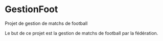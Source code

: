 # GestionFoot
Projet de gestion de matchs de football

Le but de ce projet est la gestion de matchs de football par la fédération.
